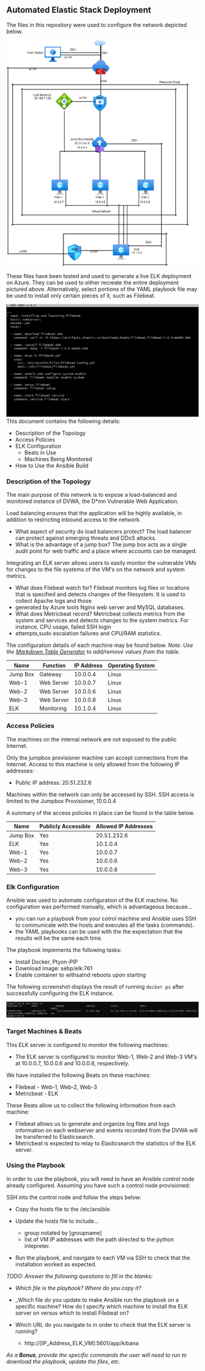 ## Automated Elastic Stack Deployment

The files in this repository were used to configure the network depicted below.









![Azure Network Diagram](/images/diagram.png)

These files have been tested and used to generate a live ELK deployment on Azure. They can be used to either recreate the entire deployment pictured above. Alternatively, select portions of the YAML playbook file may be used to install only certain pieces of it, such as Filebeat.







 
![](/images/filebeatsyml.png)
This document contains the following details:
- Description of the Topology
- Access Policies
- ELK Configuration
  - Beats in Use
  - Machines Being Monitored
- How to Use the Ansible Build


### Description of the Topology

The main purpose of this network is to expose a load-balanced and monitored instance of DVWA, the D*mn Vulnerable Web Application.

Load balancing ensures that the application will be highly available, in addition to restricting inbound access to the network.
- What aspect of security do load balancers protect? The load balancer can protect against emerging threats and DDoS attacks.
- What is the advantage of a jump box? The jump box acts as a single audit point for web traffic and a place where accounts can be managed.

Integrating an ELK server allows users to easily monitor the vulnerable VMs for changes to the file systems of the VM's on the network and system metrics.
- What does Filebeat watch for? Filebeat monitors log files or locations that is specified and detects changes of the filesystem. It is used to collect Apache logs and those
- generated by Azure tools Nginx web server and MySQL databases.
- What does Metricbeat record? Metricbeat collects metrics from the system and services and detects changes to the system metrics. For instance, CPU usage, failed SSH login
- attempts,sudo escalation failures and CPU/RAM statistics.

The configuration details of each machine may be found below.
_Note: Use the [Markdown Table Generator](http://www.tablesgenerator.com/markdown_tables) to add/remove values from the table_.

| Name     | Function  | IP Address | Operating System |
|----------|---------- |------------|------------------|
| Jump Box | Gateway   | 10.0.0.4   | Linux            |
| Web-1    | Web Server| 10.0.0.7   | Linux            |              
| Web-2    | Web Server| 10.0.0.6   | Linux            |
| Web-3    | Web Server| 10.0.0.8   | Linux            |
| ELK      | Monitoring| 10.1.0.4   | Linux            |

### Access Policies

The machines on the internal network are not exposed to the public Internet. 

Only the jumpbox provisioner machine can accept connections from the Internet. Access to this machine is only allowed from the following IP addresses:
- Public IP address: 20.51.232.6

Machines within the network can only be accessed by SSH. SSH access is limited to the Jumpbox Provisioner, 10.0.0.4


A summary of the access policies in place can be found in the table below.

| Name     | Publicly Accessible | Allowed IP Addresses |
|----------|---------------------|----------------------|
| Jump Box | Yes                 | 20.51.232.6          |
| ELK      | Yes                  | 10.1.0.4             |
| Web-1    | Yes                  | 10.0.0.7             |
| Web-2    | Yes                  | 10.0.0.6             |
| Web-3    | Yes                  | 10.0.0.8             |


### Elk Configuration

Ansible was used to automate configuration of the ELK machine. No configuration was performed manually, which is advantageous because...
- you can run a playbook from your cotrol machine and Ansible uses SSH to communicate with the hosts and executes all the tasks (commands).
- the YAML playbooks can be used with the the expectation that the results will be the same each time.

The playbook implements the following tasks:
- Install Docker, Ptyon-PIP
- Download image: sebp/elk:761
- Enable container to withsatnd reboots upon starting

The following screenshot displays the result of running `docker ps` after successfully configuring the ELK instance.

![](/images/docker-ps.png)

### Target Machines & Beats
This ELK server is configured to monitor the following machines:
- The ELK server is configured to monitor Web-1, Web-2 and Web-3 VM's at 10.0.0.7, 10.0.0.6 and 10.0.0.8, respectively.

We have installed the following Beats on these machines:
- Filebeat - Web-1, Web-2, Web-3
- Metricbeat - ELK

These Beats allow us to collect the following information from each machine:
- Filebeat allows us to generate and organize log files and logs information on each webserver and events recorded from the DVWA will be transferred to Elasticsearch.
- Metricbeat is expected to relay to Elasticsearch the statistics of the ELK server.

### Using the Playbook
In order to use the playbook, you will need to have an Ansible control node already configured. Assuming you have such a control node provisioned: 

SSH into the control node and follow the steps below:
- Copy the hosts file to the /etc/ansible.
- Update the hosts file to include...
  - group notated by [groupname]
  - list of VM IP addresses with the path directed to the python intepreter.
  
- Run the playbook, and navigate to each VM via SSH to check that the installation worked as expected.

_TODO: Answer the following questions to fill in the blanks:_
- _Which file is the playbook? Where do you copy it?_
- _Which file do you update to make Ansible run the playbook on a specific machine? How do I specify which machine to install the ELK server on versus which to install Filebeat on?

- Which URL do you navigate to in order to check that the ELK server is running?

  - http://[IP_Address_ELK_VM]:5601/app/kibana

_As a **Bonus**, provide the specific commands the user will need to run to download the playbook, update the files, etc._

